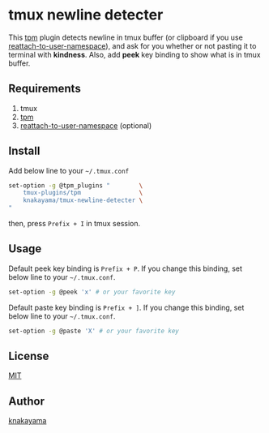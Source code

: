 tmux newline detecter
=====================

This [tpm](https://github.com/tmux-plugins/tpm) plugin detects newline in tmux buffer (or clipboard if you use [reattach-to-user-namespace](https://github.com/ChrisJohnsen/tmux-MacOSX-pasteboard)), and ask for you whether or not pasting it to terminal with **kindness**.
Also, add **peek** key binding to show what is in tmux buffer.

## Requirements

1. tmux
2. [tpm](https://github.com/tmux-plugins/tpm)
3. [reattach-to-user-namespace](https://github.com/ChrisJohnsen/tmux-MacOSX-pasteboard) (optional)

## Install

Add below line to your `~/.tmux.conf`

```bash
set-option -g @tpm_plugins "        \
    tmux-plugins/tpm                \
    knakayama/tmux-newline-detecter \
"
```

then, press `Prefix + I` in tmux session.

## Usage

Default peek key binding is `Prefix + P`. If you change this binding, set below line to your `~/.tmux.conf`.

```bash
set-option -g @peek 'x' # or your favorite key
```

Default paste key binding is `Prefix + ]`. If you change this binding, set below line to your `~/.tmux.conf`.

```bash
set-option -g @paste 'X' # or your favorite key
```

## License

[MIT](http://knakayama.mit-license.org/)

## Author

[knakayama](https://github.com/knakayama)
